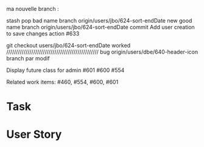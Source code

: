 
ma nouvelle branch : 

stash pop 
bad name    branch origin/users/jbo/624-sort-endDate
new good name    branch origin/users/jbo/624-sort-endDate
commit Add user creation to save changes action #633
>>>>>>>>>>>>>>>>>>>>>>>>>>>>>>>>>>>>>>>>>>>>>>>>>>>>>>>>>>>>>>>>>>>>>>>>>>>>>>

git checkout  users/jbo/624-sort-endDate    worked
////////////////////////////////////////////////
bug 
origin/users/dbe/640-header-icon
branch par modif



Display future class for admin
 #601 #600 #554

Related work items: #460, #554, #600, #601

# Task 

# User Story 

